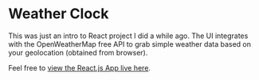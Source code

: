 # Weather Clock
This was just an intro to React project I did a while ago.
The UI integrates with the OpenWeatherMap free API to grab simple weather data based on your geolocation (obtained from browser).

Feel free to [view the React.js App live here](https://slamdewey.github.io/weather-clock/).
